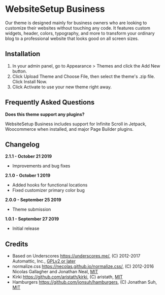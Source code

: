 WebsiteSetup Business
===

Our theme is designed mainly for business owners who are looking to customize their websites without touching any code. It features custom widgets, header, colors, typography, and more to transform your ordinary blog to a professional website that looks good on all screen sizes.

Installation
---------------

1. In your admin panel, go to Appearance > Themes and click the Add New button.
2. Click Upload Theme and Choose File, then select the theme's .zip file. Click Install Now.
3. Click Activate to use your new theme right away.

Frequently Asked Questions
---------------

**Does this theme support any plugins?**

WebsiteSetup Business includes support for Infinite Scroll in Jetpack, Woocommerce when installed, and major Page Builder plugins.

Changelog
---------------

**2.1.1 - October 21 2019**
* Improvements and bug fixes

**2.1.0 - October 1 2019**
* Added hooks for functional locations
* Fixed customizer primary color bug

**2.0.0 - September 25 2019**
* Theme submission

**1.0.1 - September 27 2019**
* Initial release

Credits
---------------

* Based on Underscores https://underscores.me/, (C) 2012-2017 Automattic, Inc., [GPLv2 or later](https://www.gnu.org/licenses/gpl-2.0.html)
* normalize.css https://necolas.github.io/normalize.css/, (C) 2012-2016 Nicolas Gallagher and Jonathan Neal, [MIT](https://opensource.org/licenses/MIT)
* Kirki https://github.com/aristath/kirki, (C) aristath, [MIT](https://opensource.org/licenses/MIT)
* Hamburgers https://github.com/jonsuh/hamburgers, (C) Jonathan Suh, [MIT](https://opensource.org/licenses/MIT)
